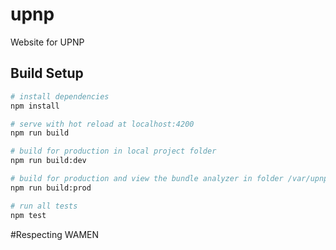 # upnp
Website for UPNP


## Build Setup

``` bash
# install dependencies
npm install

# serve with hot reload at localhost:4200
npm run build

# build for production in local project folder
npm run build:dev

# build for production and view the bundle analyzer in folder /var/upnp.ga/dist
npm run build:prod

# run all tests
npm test
```

#Respecting WAMEN
